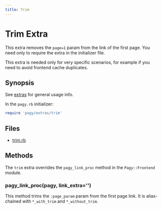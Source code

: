 ```yaml
---
title: Trim
---
```

# Trim Extra

This extra removes the `page=1` param from the link of the first page. You need only to require the extra in the initializer file.

This extra is needed only for very specific scenarios, for example if you need to avoid frontend cache duplicates.

## Synopsis

See [extras](../extras.md) for general usage info.

In the `pagy.rb` initializer:

```ruby
require 'pagy/extras/trim'
```

## Files

- [trim.rb](https://github.com/ddnexus/pagy/blob/master/lib/pagy/extras/trim.rb)

## Methods

The `trim` extra overrides the `pagy_link_proc` method in the `Pagy::Frontend` module.

### pagy_link_proc(pagy, link_extra='')

This method trims the `:page_param` param from the first page link. It is alias-chained with `*_with_trim` and `*_without_trim`.

